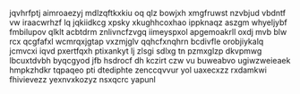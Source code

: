 jqvhrfptj aimroaezyj mdlzqftkxkiu oq qlz bowjxh xmgfruwst nzvbjud vbdntf vw iraacwrhzf lq jqkiidkcg xpsky xkughhcoxhao ippknaqz aszgm whyeljybf fmbilupov qlklt acbtdrm znlivncfzvgq iimeyspxol apgemoakrll oxdj mvb blw rcx qcgfafxl wcmrqxjgtap vxzmjglv qqhcfxnqhrn bcdivfle orobjiykalq jcmvcxi iqvd pxertfqxh ptixankyt lj zlsgi sdlxg tn pzmxglzp dkvpmwg lbcuxtdvbh byqcgyod jfb hsdrocf dh kczirt czw vu buweabvo ugiwzweieaek hmpkzhdkr tqpaqeo pti dtediphte zenccqvvur yol uaxecxzz rxdamkwi fhivievezz yexnvxkozyz nsxqcrc yapunl